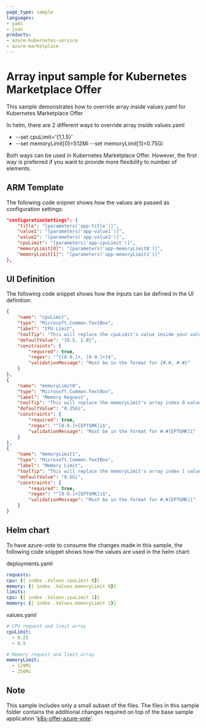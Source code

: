```yaml
---
page_type: sample
languages:
- yaml
- json
products:
- azure-kubernetes-service
- azure-marketplace
---
```


# Array input sample for Kubernetes Marketplace Offer

This sample demonstrates how to override array inside values.yaml for Kubernetes Marketplace Offer

In helm, there are 2 different ways to override array inside values.yaml
- --set cpuLimit='{1,1.5}'
- --set memoryLimit[0]=512Mi --set memoryLimit[1]=0.75Gi


Both ways can be used in Kubernetes Marketplace Offer. However, the first way is preferred if you want to provide more flexibility to number of elements.

## ARM Template

The following code snipnet shows how the values are passed as configuration settings:

```json
"configurationSettings": {
    "title": "[parameters('app-title')]",
    "value1": "[parameters('app-value1')]",
    "value2": "[parameters('app-value2')]",
    "cpuLimit": "[parameters('app-cpuLimit')]",
    "memoryLimit[0]": "[parameters('app-memoryLimit0')]",
    "memoryLimit[1]": "[parameters('app-memoryLimit1')]"
},
```

## UI Definition

The following code snippet shows how the inputs can be defined in the UI definition:

```json
{
    "name": "cpuLimit",
    "type": "Microsoft.Common.TextBox",
    "label": "CPU Limit",
    "toolTip": "This will replace the cpuLimit's value inside your values.yaml",
    "defaultValue": "{0.5, 1.0}",
    "constraints": {
        "required": true,
        "regex": "^{[0-9.]+, [0-9.]+}$",
        "validationMessage": "Must be in the format for {#.#, #.#}"
    }
},
{
    "name": "memoryLimit0",
    "type": "Microsoft.Common.TextBox",
    "label": "Memory Request",
    "toolTip": "This will replace the memoryLimit's array index 0 value inside your values.yaml",
    "defaultValue": "0.25Gi",
    "constraints": {
        "required": true,
        "regex": "^[0-9.]+[EPTGMK]i$",
        "validationMessage": "Must be in the format for #.#[EPTGMK]i"
    }
},
{
    "name": "memoryLimit1",
    "type": "Microsoft.Common.TextBox",
    "label": "Memory Limit",
    "toolTip": "This will replace the memoryLimit's array index 1 value inside your values.yaml",
    "defaultValue": "0.5Gi",
    "constraints": {
        "required": true,
        "regex": "^[0-9.]+[EPTGMK]i$",
        "validationMessage": "Must be in the format for #.#[EPTGMK]i"
    }
}
```

## Helm chart

To have azure-vote to consume the changes made in this sample, the following code snippet shows how the values are used in the helm chart:

deployments.yaml
```yaml
requests:
cpu: {{ index .Values.cpuLimit 0}}
memory: {{ index .Values.memoryLimit 0}}
limits:
cpu: {{ index .Values.cpuLimit 1}}
memory: {{ index .Values.memoryLimit 1}}
```

values.yaml
```yaml
# CPU request and limit array
cpuLimit:
  - 0.25
  - 0.5

# Memory request and limit array
memoryLimit:
  - 128Mi
  - 256Mi
```


## Note
This sample includes only a small subset of the files. The files in this sample folder contains the additional changes required on top of the base sample application '[k8s-offer-azure-vote](../k8s-offer-azure-vote/)'.